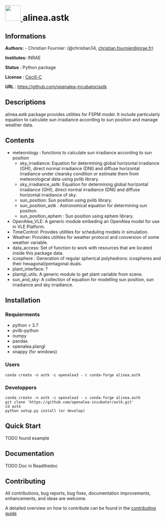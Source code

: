 <p>
  <h1>
    <a href= "https://raw.githubusercontent.com/openalea/openalea.rtfd.io/master/doc/_static/openalea_web.svg"><img src="/doc/source/_static/logo_strawberry.png" valign="center" height=50 width="50"/> </a> 
    alinea.astk
  </h1>
<p>


## Informations
**Authors:** 
    - Christian Fournier: (@christian34, christian.fournier@inrae.fr)

**Institutes:** INRAE

**Status** : Python package

**License** : [Cecill-C](https://cecill.info/licences/Licence_CeCILL-C_V1-en.html)

**URL** : https://github.com/openalea-incubator/astk

## Descriptions

alinea.astk package provides utilities for FSPM model. It include particularly equation to calculate sun irradiance according to sun position and manage weather data.

## Contents

- meteorology : functions to calculate sun irradiance according to sun position
    - sky_irradiance: Equation for determining global horizontal irradiance (GHI), direct normal irradiance (DNI) and diffuse horizontal irradiance under clearsky
condition or estimate them from meteorological data using pvlib library.
    - sky_irradiance_astk: Equation for determining global horizontal irradiance (GHI),
direct normal irradiance (DNI) and diffuse horizontal irradiance of sky.
    - sun_position: Sun position using pvlib library.
    - sun_position_astk : Astronomical equation for determining sun position.
    - sun_position_ephem : Sun position using ephem library.
- OpenAlea_VLE: A generic module embeding an OpenAlea model for use in VLE Platform.
- TimeControl: Provides utilities for scheduling models in simulation.
- Weather: Provides utilities for weather protocol and conversion of some weather variable.
- data_access: Set of function to work with resources that are located inside this package data.
- icosphere : Generation of regular spherical polyhedrons: icospheres and their hexagonal/pentagonal duals.
- plant_interface: ?
- plantgl_utils: A generic module to get plant variable from scene.
- sun_and_sky: A collection of equation for modelling sun position, sun irradiance and sky irradiance.

## Installation

### Requierments

- python > 3.7
- pvlib-python
- numpy
- pandas
- openalea.plangl
- snappy (for windows)

### Users

```
conda create -n astk -c openalea3 - c conda-forge alinea.astk
```

### Developpers

```
conda create -n astk -c openalea3 - c conda-forge alinea.astk
git clone 'https://github.com/openalea-incubator/astk.git'
cd astk
python setup.py install (or develop)
```

## Quick Start

TODO found example

## Documentation
TODO Doc in Readthedoc

## Contributing

All contributions, bug reports, bug fixes, documentation improvements, enhancements, and ideas are welcome.

A detailed overview on how to contribute can be found in the [contributing guide](http://virtualplants.github.io/contribute/devel/git-workflow.html)

